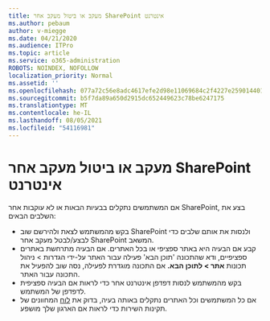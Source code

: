 ```yaml
---
title: מעקב או ביטול מעקב אחר SharePoint אינטרנט
ms.author: pebaum
author: v-miegge
ms.date: 04/21/2020
ms.audience: ITPro
ms.topic: article
ms.service: o365-administration
ROBOTS: NOINDEX, NOFOLLOW
localization_priority: Normal
ms.assetid: ''
ms.openlocfilehash: 077a72c56e8adc4617efe2d98e11069684c2f4227e2590144017be30fb19548e
ms.sourcegitcommit: b5f7da89a650d2915dc652449623c78be6247175
ms.translationtype: MT
ms.contentlocale: he-IL
ms.lasthandoff: 08/05/2021
ms.locfileid: "54116981"
---
```

# <a name="follow-or-un-follow-a-sharepoint-site"></a>מעקב או ביטול מעקב אחר SharePoint אינטרנט

אם המשתמשים נתקלים בבעיות הבאות או לא עוקבות אחר SharePoint, בצע את השלבים הבאים:

* בקש מהמשתמש לצאת ולהירשם שוב SharePoint ולנסות את אותם שלבים כדי לבצע/לבטל מעקב אחר SharePoint המשאב.
* קבע אם הבעיה היא באתר ספציפי או בכל האתרים. אם הבעיה מתרחשת באתרים ספציפיים, ודא שהתכונה 'תוכן הבא' פעילה עבור האתר על-ידי הגדרות > ניהול תכונות **אתר > לתוכן הבא.** אם התכונה מוגדרת לפעילה, נסה שוב להפעיל את התכונה עבור האתר.
* בקש מהמשתמש לנסות דפדפן אינטרנט אחר כדי לראות אם הבעיה ספציפית לדפדפן של המשתמש.
* אם כל המשתמשים וכל האתרים נתקלים באותה בעיה, בדוק את [לוח](https://admin.microsoft.com/AdminPortal/Home#/servicehealth) המחוונים של תקינות השירות כדי לראות אם הארגון שלך מושפע.
